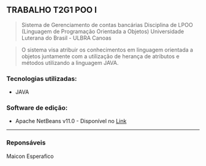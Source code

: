 ## TRABALHO T2G1 POO I

> Sistema de Gerenciamento de contas bancárias
> Disciplina de LPOO (Linguagem de Programação Orientada a Objetos)
> Universidade Luterana do Brasil - ULBRA Canoas

> O sistema visa atribuir os conhecimentos em linguagem orientada a objetos juntamente com a utilização de herança de atributos e métodos utilizando a linguagem JAVA.

### Tecnologias utilizadas:
- JAVA

### Software de edição:

- Apache NetBeans v11.0 - Disponível no [Link](https://netbeans.apache.org/download/index.html)

---

### Reponsáveis
Maicon Esperafico